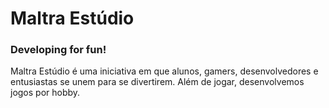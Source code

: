 # Maltra Estúdio
### Developing for fun!

Maltra Estúdio é uma iniciativa em que alunos, gamers, desenvolvedores e entusiastas se unem para se divertirem.
Além de jogar, desenvolvemos jogos por hobby.
